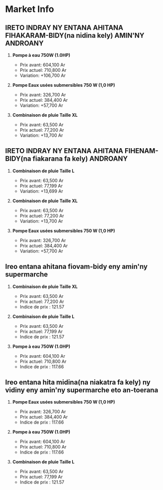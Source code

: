 # Market Info

## IRETO INDRAY NY ENTANA AHITANA FIHAKARAM-BIDY(na nidina kely) AMIN'NY ANDROANY

1. **Pompe à eau 750W (1.0HP)**
   - Prix avant: 604,100 Ar
   - Prix actuel: 710,800 Ar
   - Variation: +106,700 Ar

2. **Pompe Eaux usées submersibles 750 W (1,0 HP)**
   - Prix avant: 326,700 Ar
   - Prix actuel: 384,400 Ar
   - Variation: +57,700 Ar

3. **Combinaison de pluie Taille XL**
   - Prix avant: 63,500 Ar
   - Prix actuel: 77,200 Ar
   - Variation: +13,700 Ar

## IRETO INDRAY NY ENTANA AHITANA FIHENAM-BIDY(na fiakarana fa kely) ANDROANY

1. **Combinaison de pluie Taille L**
   - Prix avant: 63,500 Ar
   - Prix actuel: 77,199 Ar
   - Variation: +13,699 Ar

2. **Combinaison de pluie Taille XL**
   - Prix avant: 63,500 Ar
   - Prix actuel: 77,200 Ar
   - Variation: +13,700 Ar

3. **Pompe Eaux usées submersibles 750 W (1,0 HP)**
   - Prix avant: 326,700 Ar
   - Prix actuel: 384,400 Ar
   - Variation: +57,700 Ar

## Ireo entana ahitana fiovam-bidy eny amin'ny supermarche

1. **Combinaison de pluie Taille XL**
   - Prix avant: 63,500 Ar
   - Prix actuel: 77,200 Ar
   - Indice de prix : 121.57

2. **Combinaison de pluie Taille L**
   - Prix avant: 63,500 Ar
   - Prix actuel: 77,199 Ar
   - Indice de prix : 121.57

3. **Pompe à eau 750W (1.0HP)**
   - Prix avant: 604,100 Ar
   - Prix actuel: 710,800 Ar
   - Indice de prix : 117.66

## Ireo entana hita midina(na niakatra fa kely) ny vidiny eny amin'ny supermarche eto an-toerana

1. **Pompe Eaux usées submersibles 750 W (1,0 HP)**
   - Prix avant: 326,700 Ar
   - Prix actuel: 384,400 Ar
   - Indice de prix : 117.66

2. **Pompe à eau 750W (1.0HP)**
   - Prix avant: 604,100 Ar
   - Prix actuel: 710,800 Ar
   - Indice de prix : 117.66

3. **Combinaison de pluie Taille L**
   - Prix avant: 63,500 Ar
   - Prix actuel: 77,199 Ar
   - Indice de prix : 121.57

